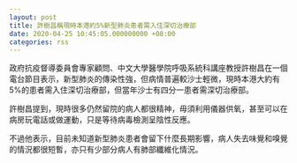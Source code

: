 ```yaml
---
layout: post
title: 許樹昌稱現時本港約5%新型肺炎患者需入住深切治療部
date: 2020-04-25 10:45:05.000000000 +08:00
categories: rss
---
```


政府抗疫督導委員會專家顧問、中文大學醫學院呼吸系統科講座教授許樹昌在一個電台節目表示，新型肺炎的傳染性強，但病情普遍較沙士輕微，現時本港大約有5%的患者需入住深切治療部，但當年沙士有四分一患者需深切治療部。

許樹昌提到，現時很多仍然留院的病人都很精神，毋須利用儀器供氧，甚至可以在病房玩電話或做運動，只是等待病毒檢測呈陰性反應。

不過他表示，目前未知道新型肺炎患者會留下什麼長期影響，病人失去味覺和嗅覺的情況都很短暫，亦只有少部分病人有肺部纖維化情況。
